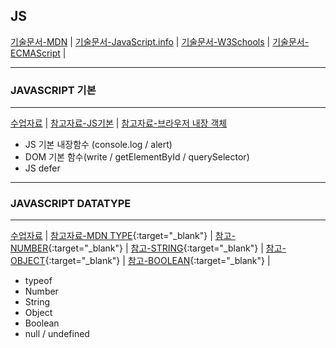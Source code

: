 JS
---
[기술문서-MDN](https://developer.mozilla.org/ko/docs/Web/JavaScript) |
[기술문서-JavaScript.info](https://ko.javascript.info/) |
[기술문서-W3Schools](https://www.w3schools.com/js/) |
[기술문서-ECMAScript](https://www.ecma-international.org/ecma-262/) |

---
### JAVASCRIPT 기본
---
[수업자료](11JS_BASIC) | 
[참고자료-JS기본](https://velog.io/@ymh0951/JavaScript%EB%9E%80) | 
[참고자료-브라우저 내장 객체](https://kssong.tistory.com/29)

- JS 기본 내장함수 (console.log / alert) 
- DOM 기본 함수(write / getElementById / querySelector)
- JS defer 

---
### JAVASCRIPT DATATYPE
---
[수업자료](12JS_TYPE) |
[참고자료-MDN TYPE](https://developer.mozilla.org/ko/docs/Web/JavaScript/Data_structures){:target="_blank"} |
[참고-NUMBER](https://ko.javascript.info/number){:target="_blank"} | 
[참고-STRING](){:target="_blank"} | 
[참고-OBJECT](){:target="_blank"} | 
[참고-BOOLEAN](){:target="_blank"} | 
- typeof
- Number
- String
- Object
- Boolean
- null / undefined
  
